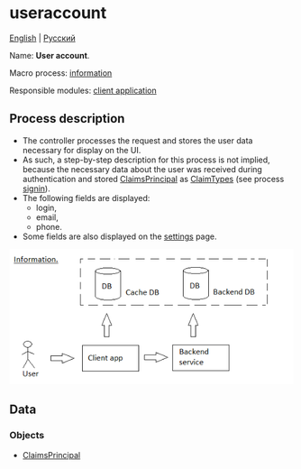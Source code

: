 # useraccount 

[English](useraccount.md) | [Русский](useraccount.ru.md)

Name: **User account**.

Macro process: [information](../../macroprocesses/information.md)

Responsible modules: [client application](../../frontend/customerclient.md)

## Process description

- The controller processes the request and stores the user data necessary for display on the UI.
- As such, a step-by-step description for this process is not implied, because the necessary data about the user was received during authentication and stored [ClaimsPrincipal](https://learn.microsoft.com/en-us/dotnet/api/system.security.claims.claimsprincipal) as [ClaimTypes](https://learn.microsoft.com/en-us/dotnet/api/system.security.claims.claimtypes) (see process [signin](../customer/signin.md)).
- The following fields are displayed:
    - login,
    - email,
    - phone.
- Some fields are also displayed on the [settings](../customer/settings.md) page.

![information_overall](../../img/information_overall.png)

## Data 

### Objects 

- [ClaimsPrincipal](https://learn.microsoft.com/en-us/dotnet/api/system.security.claims.claimsprincipal)
